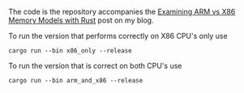 The code is the repository accompanies the [Examining ARM vs X86 Memory Models with Rust](http://www.nickwilcox.com/blog/arm_vs_x86_memory_model/) post on my blog.

To run the version that performs correctly on X86 CPU's only use

```
cargo run --bin x86_only --release
```


To run the version that is correct on both CPU's use
```
cargo run --bin arm_and_x86 --release
```